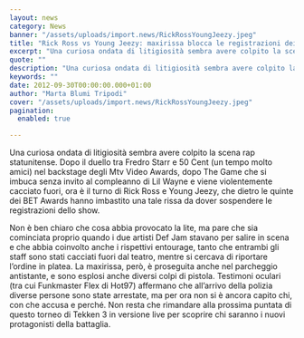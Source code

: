 ```yaml
---
layout: news
category: News
banner: "/assets/uploads/import.news/RickRossYoungJeezy.jpeg"
title: "Rick Ross vs Young Jeezy: maxirissa blocca le registrazioni dei BET Awards"
excerpt: "Una curiosa ondata di litigiosità sembra avere colpito la scena rap statunitense. Dopo il duello tra Fredro Starr e 50 Cent (un tempo molto amici) nel backstage degli Mtv Video Awards, dopo The Game che si imbuca senza invito al compleanno di Lil Wayne e viene violentemente cacciato fuori, ora è il turno di Rick [&hellip"
quote: ""
description: "Una curiosa ondata di litigiosità sembra avere colpito la scena rap statunitense. Dopo il duello tra Fredro Starr e 50 Cent (un tempo molto amici) nel backstage degli Mtv Video Awards, dopo The Game che si imbuca senza invito al compleanno di Lil Wayne e viene violentemente cacciato fuori, ora è il turno di Rick [&hellip"
keywords: ""
date: 2012-09-30T00:00:00.000+01:00
author: "Marta Blumi Tripodi"
cover: "/assets/uploads/import.news/RickRossYoungJeezy.jpeg"
pagination:
  enabled: true

---
```


Una curiosa ondata di litigiosità sembra avere colpito la scena rap statunitense. Dopo il duello tra Fredro Starr e 50 Cent (un tempo molto amici) nel backstage degli Mtv Video Awards, dopo The Game che si imbuca senza invito al compleanno di Lil Wayne e viene violentemente cacciato fuori, ora è il turno di Rick Ross e Young Jeezy, che dietro le quinte dei BET Awards hanno imbastito una tale rissa da dover sospendere le registrazioni dello show.

Non è ben chiaro che cosa abbia provocato la lite, ma pare che sia cominciata proprio quando i due artisti Def Jam stavano per salire in scena e che abbia coinvolto anche i rispettivi entourage, tanto che entrambi gli staff sono stati cacciati fuori dal teatro, mentre si cercava di riportare l’ordine in platea. La maxirissa, però, è proseguita anche nel parcheggio antistante, e sono esplosi anche diversi colpi di pistola. Testimoni oculari (tra cui Funkmaster Flex di Hot97) affermano che all’arrivo della polizia diverse persone sono state arrestate, ma per ora non si è ancora capito chi, con che accusa e perché. Non resta che rimandare alla prossima puntata di questo torneo di Tekken 3 in versione live per scoprire chi saranno i nuovi protagonisti della battaglia.